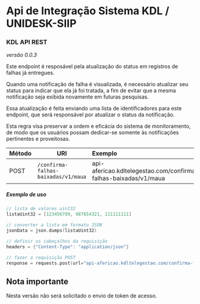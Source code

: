 # Api de Integração Sistema KDL / UNIDESK-SIIP

### KDL API REST
*versão 0.0.3*

Este endpoint é resposável pela atualização do status em registros de falhas já entregues.

Quando uma notificação de falha é visualizada, é necessário atualizar seu status para indicar que ela já foi tratada, a fim de evitar que a mesma notificação seja exibida novamente em futuras pesquisas. 

Essa atualização é feita enviando uma lista de identificadores para este endpoint, que será responsável por atualizar o status da notificação. 

Esta regra visa preservar a ordem e eficácia do sistema de monitoramento, de modo que os usuários possam dedicar-se somente às notificações pertinentes e proveitosas.


| Método | URI                          | Exemplo                                                   | 
|--------|------------------------------|:----------------------------------------------------------| 
| POST   | `/confirma-falhas-baixadas/v1/maua`           | api-afericao.kdltelegestao.com/confirma-falhas-baixadas/v1/maua            |

##### Exemplo de uso
```go
// lista de valores uint32
listaUint32 = [123456789, 987654321, 111111111]

// converter a lista em formato JSON
jsonData = json.dumps(listaUint32)

// definir os cabeçalhos da requisição
headers = {"Content-Type": "application/json"}

// fazer a requisição POST
response = requests.post(url="api-afericao.kdltelegestao.com/confirma-falhas-baixadas/v1/maua", data=jsonData, headers=headers)

```

## Nota importante
Nesta versão não será solicitado o envio de token de acesso.